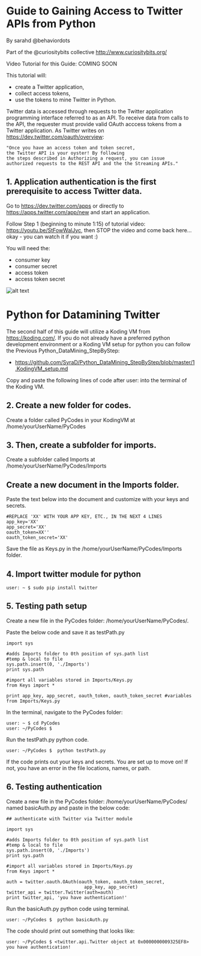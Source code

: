 # Guide to Gaining Access to Twitter APIs from Python
By sarahd @behaviordots

Part of the @curiositybits collective http://www.curiositybits.org/

Video Tutorial for this Guide: COMING SOON

This tutorial will: 
*    create a Twitter application, 
*    collect access tokens, 
*    use the tokens to mine Twitter in Python.

Twitter data is accessed through requests to the Twitter application programming interface referred to as an API. To receive data from calls to the API, the requester must provide valid OAuth acccess tokens from a Twitter application. 
As Twitter writes on https://dev.twitter.com/oauth/overview:

````
"Once you have an access token and token secret, 
the Twitter API is your oyster! By following 
the steps described in Authorizing a request, you can issue 
authorized requests to the REST API and the the Streaming APIs."
````

## 1. Application authentication is the first prerequisite to access Twitter data. 

Go to https://dev.twitter.com/apps or directly to https://apps.twitter.com/app/new and start an application.  

Follow Step 1 (beginning to minute 1:15) of tutorial video: https://youtu.be/StFowWalJyc, then STOP the video and come back here... okay - you can watch it if you want :)

You will need the:
* consumer key 
* consumer secret 
* access token 
* access token secret

![alt text](https://github.com/SyraD/Python_DataMining_StepByStep/blob/master/Images_storage/API.jpg "Photo")

# Python for Datamining Twitter
The second half of this guide will utilize a Koding VM from https://koding.com/. If you do not already have a preferred python development environment or a Koding VM setup for python you can follow the Previous Python_DataMining_StepByStep:

*   https://github.com/SyraD/Python_DataMining_StepByStep/blob/master/1.KodingVM_setup.md

Copy and paste the following lines of code after user: into the terminal of the Koding VM.

## 2. Create a new folder for codes.
Create a folder called PyCodes in your KodingVM at /home/yourUserName/PyCodes

## 3. Then, create a subfolder for imports.
Create a subfolder called Imports at /home/yourUserName/PyCodes/Imports

## Create a new document in the Imports folder.

Paste the text below into the document and customize with your keys and secrets.
````
#REPLACE 'XX' WITH YOUR APP KEY, ETC., IN THE NEXT 4 LINES
app_key='XX'      
app_secret='XX'
oauth_token=XX''
oauth_token_secret='XX'

````
Save the file as Keys.py in the /home/yourUserName/PyCodes/Imports folder.

## 4. Import twitter module for python

```
user: ~ $ sudo pip install twitter
```

## 5. Testing path setup
Create a new file in the PyCodes folder: /home/yourUserName/PyCodes/.

Paste the below code and save it as testPath.py

 ```
import sys

#adds Imports folder to 0th position of sys.path list
#temp & local to file 
sys.path.insert(0, './Imports') 
print sys.path

#import all variables stored in Imports/Keys.py 
from Keys import * 

print app_key, app_secret, oauth_token, oauth_token_secret #variables from Imports/Keys.py 
```

In the terminal, navigate to the PyCodes folder:
````
user: ~ $ cd PyCodes
user: ~/PyCodes $  
````
Run the testPath.py python code.
````
user: ~/PyCodes $  python testPath.py
````
If the code prints out your keys and secrets. You are set up to move on! If not, you have an error in the file locations, names, or path. 

## 6. Testing authentication

Create a new file in the PyCodes folder: /home/yourUserName/PyCodes/ named
basicAuth.py and paste in the below code:

````
## authenticate with Twitter via Twitter module

import sys

#adds Imports folder to 0th position of sys.path list
#temp & local to file 
sys.path.insert(0, './Imports') 
print sys.path

#import all variables stored in Imports/Keys.py 
from Keys import * 

auth = twitter.oauth.OAuth(oauth_token, oauth_token_secret,
                             app_key, app_secret)
twitter_api = twitter.Twitter(auth=auth)
print twitter_api, 'you have authentication!'
````
Run the basicAuth.py python code using terminal.
````
user: ~/PyCodes $  python basicAuth.py
````

The code should print out something that looks like:
````
user: ~/PyCodes $ <twitter.api.Twitter object at 0x0000000009325EF8> you have authentication!
````
